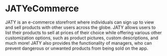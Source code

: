 # JATYeCommerce
JATY is an e-commerce storefront where individuals can sign up to view and sell products with other users across the globe. JATY allows users to list their products to sell at prices of their choice while offering various other customization options, such as product pictures, custom descriptions, and much more! JATY also provides the functionality of managers, who can prevent dangerous or unwanted products from being sold on the app.
